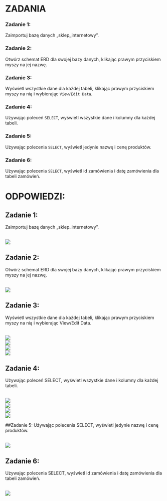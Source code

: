 # ZADANIA

### Zadanie 1:  
Zaimportuj bazę danych „sklep_internetowy”. 
 
### Zadanie 2:  
Otwórz schemat ERD dla swojej bazy danych, klikając prawym przyciskiem myszy na jej nazwę. 
 
### Zadanie 3:  
Wyświetl wszystkie dane dla każdej tabeli, klikając prawym przyciskiem myszy na nią i wybierając `View/Edit Data`.  
 
### Zadanie 4:  
Używając poleceń `SELECT`, wyświetl wszystkie dane i kolumny dla każdej tabeli. 
 
### Zadanie 5:  
Używając polecenia `SELECT`, wyświetl jedynie nazwę i cenę produktów. 
 
### Zadanie 6:  
Używając polecenia `SELECT`, wyświetl id zamówienia i datę zamówienia dla tabeli zamówień. 
 
 # ODPOWIEDZI:

## Zadanie 1:
Zaimportuj bazę danych „sklep_internetowy”.

  <br>![](img/zad1.png)
  
## Zadanie 2:
Otwórz schemat ERD dla swojej bazy danych, klikając prawym przyciskiem myszy na jej nazwę.

 <br>![](img/zad2.png)

## Zadanie 3:
Wyświetl wszystkie dane dla każdej tabeli, klikając prawym przyciskiem myszy na nią i wybierając View/Edit Data.

 <br>![](img/zad3v1.png)
  <br>![](img/zad3v2.png)
   <br>![](img/zad3v3.png)
    <br>![](img/zad3v4.png)
 
## Zadanie 4:
Używając poleceń SELECT, wyświetl wszystkie dane i kolumny dla każdej tabeli.

 <br>![](img/zad4v1.png)
  <br>![](img/zad4v2.png)
   <br>![](img/zad4v3.png)
    <br>![](img/zad4v4.png) 

##Zadanie 5:
Używając polecenia SELECT, wyświetl jedynie nazwę i cenę produktów.

  <br>![](img/zad5.png)

## Zadanie 6:
Używając polecenia SELECT, wyświetl id zamówienia i datę zamówienia dla tabeli zamówień.
 
 <br>![](img/zad6.png)
